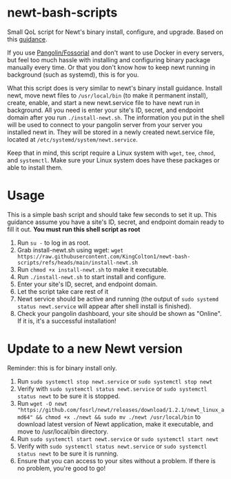 # newt-bash-scripts
Small QoL script for Newt's binary install, configure, and upgrade. Based on this [guidance](https://docs.fossorial.io/Newt/install).

If you use [Pangolin/Fossorial](https://github.com/fosrl/pangolin) and don't want to use Docker in every servers, but feel too much hassle with installing and configuring binary package manually every time. Or that you don't know how to keep newt running in background (such as systemd), this is for you.

What this script does is very similar to newt's binary install guidance. Install newt, move newt files to `/usr/local/bin` (to make it permanent install), create, enable, and start a new newt.service file to have newt run in background. All you need is enter your site's ID, secret, and endpoint domain after you run `./install-newt.sh`. The information you put in the shell will be used to connect to your pangolin server from your server you installed newt in. They will be stored in a newly created newt.service file, located at `/etc/systemd/system/newt.service`.

Keep that in mind, this script require a Linux system with `wget`, `tee`, `chmod`, and `systemctl`. Make sure your Linux system does have these packages or able to install them.

# Usage
This is a simple bash script and should take few seconds to set it up. This guidance assume you have a site's ID, secret, and endpoint domain ready to fill it out. **You must run this shell script as root**
1. Run `su -` to log in as root.
2. Grab install-newt.sh using wget: `wget https://raw.githubusercontent.com/KingColton1/newt-bash-scripts/refs/heads/main/install-newt.sh`
3. Run `chmod +x install-newt.sh` to make it executable.
4. Run `./install-newt.sh` to start install and configure.
5. Enter your site's ID, secret, and endpoint domain.
6. Let the script take care rest of it
7. Newt service should be active and running (the output of `sudo systemd status newt.service` will appear after shell install is finished).
8. Check your pangolin dashboard, your site should be shown as "Online". If it is, it's a successful installation!

# Update to a new Newt version
Reminder: this is for binary install only.
1. Run `sudo systemctl stop newt.service` or `sudo systemctl stop newt`
2. Verify with `sudo systemctl status newt.service` or `sudo systemctl status newt` to be sure it is stopped.
3. Run `wget -O newt "https://github.com/fosrl/newt/releases/download/1.2.1/newt_linux_amd64" && chmod +x ./newt && sudo mv ./newt /usr/local/bin` to download latest version of Newt application, make it executable, and move to /usr/local/bin directory.
4. Run `sudo systemctl start newt.service` or `sudo systemctl start newt`
5. Verify with `sudo systemctl status newt.service` or `sudo systemctl status newt` to be sure it is running.
6. Ensure that you can access to your sites without a problem. If there is no problem, you're good to go!
